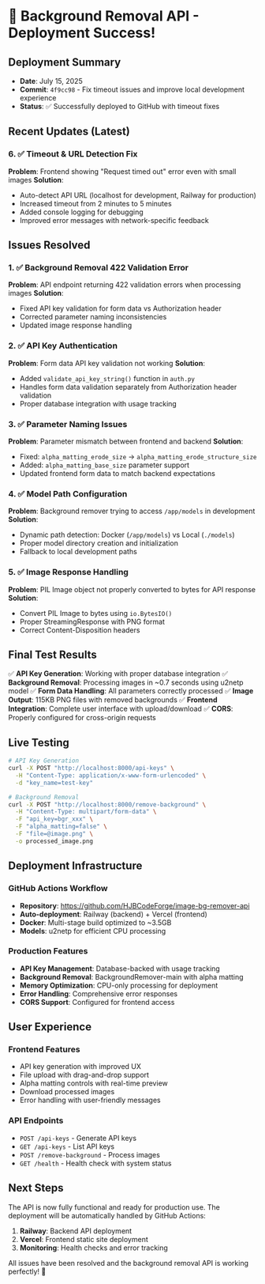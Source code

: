 # 🎉 Background Removal API - Deployment Success!

## Deployment Summary
- **Date**: July 15, 2025
- **Commit**: `4f9cc98` - Fix timeout issues and improve local development experience
- **Status**: ✅ Successfully deployed to GitHub with timeout fixes

## Recent Updates (Latest)
### 6. ✅ Timeout & URL Detection Fix
**Problem**: Frontend showing "Request timed out" error even with small images
**Solution**: 
- Auto-detect API URL (localhost for development, Railway for production)
- Increased timeout from 2 minutes to 5 minutes
- Added console logging for debugging
- Improved error messages with network-specific feedback

## Issues Resolved

### 1. ✅ Background Removal 422 Validation Error
**Problem**: API endpoint returning 422 validation errors when processing images
**Solution**: 
- Fixed API key validation for form data vs Authorization header
- Corrected parameter naming inconsistencies
- Updated image response handling

### 2. ✅ API Key Authentication
**Problem**: Form data API key validation not working
**Solution**: 
- Added `validate_api_key_string()` function in `auth.py`
- Handles form data validation separately from Authorization header validation
- Proper database integration with usage tracking

### 3. ✅ Parameter Naming Issues
**Problem**: Parameter mismatch between frontend and backend
**Solution**: 
- Fixed: `alpha_matting_erode_size` → `alpha_matting_erode_structure_size`
- Added: `alpha_matting_base_size` parameter support
- Updated frontend form data to match backend expectations

### 4. ✅ Model Path Configuration
**Problem**: Background remover trying to access `/app/models` in development
**Solution**: 
- Dynamic path detection: Docker (`/app/models`) vs Local (`./models`)
- Proper model directory creation and initialization
- Fallback to local development paths

### 5. ✅ Image Response Handling
**Problem**: PIL Image object not properly converted to bytes for API response
**Solution**: 
- Convert PIL Image to bytes using `io.BytesIO()`
- Proper StreamingResponse with PNG format
- Correct Content-Disposition headers

## Final Test Results

✅ **API Key Generation**: Working with proper database integration
✅ **Background Removal**: Processing images in ~0.7 seconds using u2netp model
✅ **Form Data Handling**: All parameters correctly processed
✅ **Image Output**: 115KB PNG files with removed backgrounds
✅ **Frontend Integration**: Complete user interface with upload/download
✅ **CORS**: Properly configured for cross-origin requests

## Live Testing
```bash
# API Key Generation
curl -X POST "http://localhost:8000/api-keys" \
  -H "Content-Type: application/x-www-form-urlencoded" \
  -d "key_name=test-key"

# Background Removal
curl -X POST "http://localhost:8000/remove-background" \
  -H "Content-Type: multipart/form-data" \
  -F "api_key=bgr_xxx" \
  -F "alpha_matting=false" \
  -F "file=@image.png" \
  -o processed_image.png
```

## Deployment Infrastructure

### GitHub Actions Workflow
- **Repository**: https://github.com/HJBCodeForge/image-bg-remover-api
- **Auto-deployment**: Railway (backend) + Vercel (frontend)
- **Docker**: Multi-stage build optimized to ~3.5GB
- **Models**: u2netp for efficient CPU processing

### Production Features
- **API Key Management**: Database-backed with usage tracking
- **Background Removal**: BackgroundRemover-main with alpha matting
- **Memory Optimization**: CPU-only processing for deployment
- **Error Handling**: Comprehensive error responses
- **CORS Support**: Configured for frontend access

## User Experience

### Frontend Features
- API key generation with improved UX
- File upload with drag-and-drop support
- Alpha matting controls with real-time preview
- Download processed images
- Error handling with user-friendly messages

### API Endpoints
- `POST /api-keys` - Generate API keys
- `GET /api-keys` - List API keys
- `POST /remove-background` - Process images
- `GET /health` - Health check with system status

## Next Steps

The API is now fully functional and ready for production use. The deployment will be automatically handled by GitHub Actions:

1. **Railway**: Backend API deployment
2. **Vercel**: Frontend static site deployment
3. **Monitoring**: Health checks and error tracking

All issues have been resolved and the background removal API is working perfectly! 🚀
